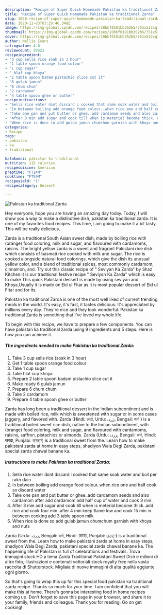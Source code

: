 ```yaml
---
description: "Recipe of Super Quick Homemade Pakistan ka traditional Zarda"
title: "Recipe of Super Quick Homemade Pakistan ka traditional Zarda"
slug: 1636-recipe-of-super-quick-homemade-pakistan-ka-traditional-zarda
date: 2020-11-03T03:29:46.348Z
image: https://img-global.cpcdn.com/recipes/28bbf0181bb352b5/751x532cq70/pakistan-ka-traditional-zarda-recipe-main-photo.jpg
thumbnail: https://img-global.cpcdn.com/recipes/28bbf0181bb352b5/751x532cq70/pakistan-ka-traditional-zarda-recipe-main-photo.jpg
cover: https://img-global.cpcdn.com/recipes/28bbf0181bb352b5/751x532cq70/pakistan-ka-traditional-zarda-recipe-main-photo.jpg
author: Nellie Evans
ratingvalue: 4.6
reviewcount: 20621
recipeingredient:
- "3 cup sella rice soak in 3 hour"
- "1 table spoon orange food colour"
- "1 cup sugar"
- " hlaf cup khoya"
- "2 table spoon badam pistachio slice cut it"
- "6 gulab jamun"
- "6 chum chum"
- "2 cardamom"
- "4 table spoon ghee or butter"
recipeinstructions:
- "Sella rice water dont discard i cooked that same soak water and boil per rakh dain"
- "In between boiling add orange food colour..when rice one and half cook so discard water"
- "Take one pan and put butter or ghee..add cardamom seeds and also cardamom after add cardamom add half cup of water and cook 3 min"
- "After 3 min add sugar and cook till when is meterial become thick..add rice and cook four min..after 4 min keep flame low and cook 15 min in between cooking add 3 table spoon milk"
- "When rice is done so add gulab jamun chumchum garnish with khoya and nuts"
categories:
- Recipe
tags:
- pakistan
- ka
- traditional

katakunci: pakistan ka traditional 
nutrition: 115 calories
recipecuisine: American
preptime: "PT14M"
cooktime: "PT59M"
recipeyield: "1"
recipecategory: Dessert

---
```



![Pakistan ka traditional Zarda](https://img-global.cpcdn.com/recipes/28bbf0181bb352b5/751x532cq70/pakistan-ka-traditional-zarda-recipe-main-photo.jpg)

Hey everyone, hope you are having an amazing day today. Today, I will show you a way to make a distinctive dish, pakistan ka traditional zarda. It is one of my favorites food recipes. This time, I am going to make it a bit tasty. This will be really delicious.

Zarda is a traditional South Asian sweet dish, made by boiling rice with (orange) food coloring, milk and sugar, and flavoured with cardamoms, raisins. The bright yellow zarda is a sweet and fragrant Pakistani rice dish which consists of basmati rice cooked with milk and sugar. The rice is cooked alongside natural food colorings, which give the dish its unusual yellow color, and a blend of traditional spices, most commonly cardamom, cinnamon, and. Try out this classic recipe of &#34; Seviyan Ka Zarda&#34; by Shaz Kitchen It is our traditional festive recipe &#34; Seviyon Ka Zarda&#34; which is easy to make This quick Pakistani dessert is made by using seviyan and Khoya,Usually it is made on Eid ul Fitar as it is most popular dessert of Eid ul Fitar and for its.

Pakistan ka traditional Zarda is one of the most well liked of current trending meals in the world. It's easy, it's fast, it tastes delicious. It's appreciated by millions every day. They're nice and they look wonderful. Pakistan ka traditional Zarda is something that I've loved my whole life.


To begin with this recipe, we have to prepare a few components. You can have pakistan ka traditional zarda using 9 ingredients and 5 steps. Here is how you can achieve it.

<!--inarticleads1-->

##### The ingredients needed to make Pakistan ka traditional Zarda:

1. Take 3 cup sella rice (soak in 3 hour)
1. Get 1 table spoon orange food colour
1. Take 1 cup sugar
1. Take  hlaf cup khoya
1. Prepare 2 table spoon badam pistachio slice cut it
1. Make ready 6 gulab jamun
1. Prepare 6 chum chum
1. Take 2 cardamom
1. Prepare 4 table spoon ghee or butter


Zarda has long been a traditional dessert in the Indian subcontinent and is made with boiled rice, milk which is sweetened with sugar or in some cases jaggery, and flavored with. Zarda (Hindi: ज़र्दा, Urdu: زردہ‎, Bengali: জর্দা ) is a traditional boiled sweet rice dish, native to the Indian subcontinent, with (orange) food coloring, milk and sugar, and flavoured with cardamoms, raisins, saffron, pistachios or almonds. Zarda (Urdu: زردہ‎, Bengali: জর্দা, Hindi: ज़रदा, Punjabi: ਜ਼ਰਦਾ) is a traditional sweet from the. Learn how to make pakistani zarda at home in easy steps, shadiyon Wala Degi Zarda, pakistani special zarda chawal banane ka. 

<!--inarticleads2-->

##### Instructions to make Pakistan ka traditional Zarda:

1. Sella rice water dont discard i cooked that same soak water and boil per rakh dain
1. In between boiling add orange food colour..when rice one and half cook so discard water
1. Take one pan and put butter or ghee..add cardamom seeds and also cardamom after add cardamom add half cup of water and cook 3 min
1. After 3 min add sugar and cook till when is meterial become thick..add rice and cook four min..after 4 min keep flame low and cook 15 min in between cooking add 3 table spoon milk
1. When rice is done so add gulab jamun chumchum garnish with khoya and nuts


Zarda (Urdu: زردہ‎, Bengali: জর্দা, Hindi: ज़रदा, Punjabi: ਜ਼ਰਦਾ) is a traditional sweet from the. Learn how to make pakistani zarda at home in easy steps, shadiyon Wala Degi Zarda, pakistani special zarda chawal banane ka. The happening life of Pakistan is full of celebrations and festivals. Trova immagini stock HD a tema Zarda Traditional Pakistani Sweet Dish e milioni di altre foto, illustrazioni e contenuti vettoriali stock royalty free nella vasta raccolta di Shutterstock. Migliaia di nuove immagini di alta qualità aggiunte ogni giorno. 

So that's going to wrap this up for this special food pakistan ka traditional zarda recipe. Thanks so much for your time. I am confident that you will make this at home. There's gonna be interesting food in home recipes coming up. Don't forget to save this page in your browser, and share it to your family, friends and colleague. Thank you for reading. Go on get cooking!
